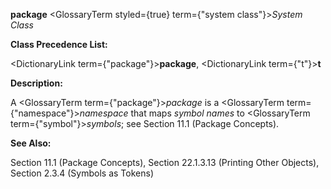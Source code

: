 **package** <GlossaryTerm styled={true} term={"system class"}><i>System Class</i></GlossaryTerm> 



**Class Precedence List:** 



<DictionaryLink  term={"package"}><b>package</b></DictionaryLink>, <DictionaryLink  term={"t"}><b>t</b></DictionaryLink> 



**Description:** 



A <GlossaryTerm  term={"package"}><i>package</i></GlossaryTerm> is a <GlossaryTerm  term={"namespace"}><i>namespace</i></GlossaryTerm> that maps *symbol names* to <GlossaryTerm  term={"symbol"}><i>symbols</i></GlossaryTerm>; see Section 11.1 (Package Concepts). 



**See Also:** 



Section 11.1 (Package Concepts), Section 22.1.3.13 (Printing Other Objects), Section 2.3.4 (Symbols as Tokens) 



